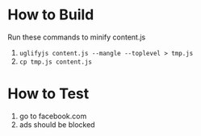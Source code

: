 # How to Build

Run these commands to minify content.js
1. `uglifyjs content.js --mangle --toplevel > tmp.js`
2. `cp tmp.js content.js`

# How to Test

1. go to facebook.com
2. ads should be blocked
